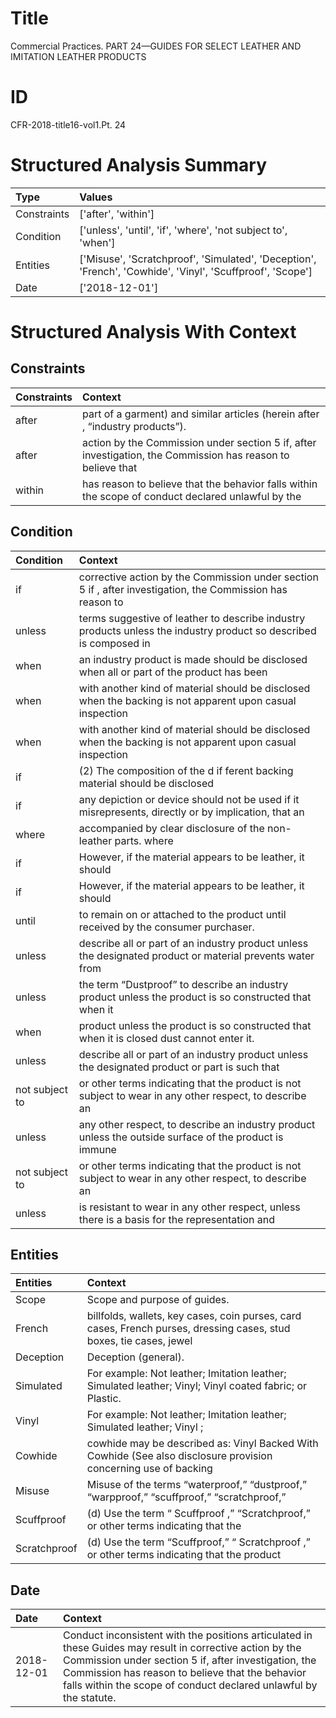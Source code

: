# Title

 Commercial Practices. PART 24—GUIDES FOR SELECT LEATHER AND IMITATION LEATHER PRODUCTS


# ID

 CFR-2018-title16-vol1.Pt. 24


# Structured Analysis Summary

| Type        | Values                                                                                                    |
|:------------|:----------------------------------------------------------------------------------------------------------|
| Constraints | ['after', 'within']                                                                                       |
| Condition   | ['unless', 'until', 'if', 'where', 'not subject to', 'when']                                              |
| Entities    | ['Misuse', 'Scratchproof', 'Simulated', 'Deception', 'French', 'Cowhide', 'Vinyl', 'Scuffproof', 'Scope'] |
| Date        | ['2018-12-01']                                                                                            |


# Structured Analysis With Context

 


## Constraints

| Constraints   | Context                                                                                                     |
|:--------------|:------------------------------------------------------------------------------------------------------------|
| after         | part of a garment) and similar articles (herein after , &#8220;industry products&#8221;).                   |
| after         | action by the Commission under section 5 if, after investigation, the Commission has reason to believe that |
| within        | has reason to believe that the behavior falls within the scope of conduct declared unlawful by the          |


## Condition

| Condition      | Context                                                                                                            |
|:---------------|:-------------------------------------------------------------------------------------------------------------------|
| if             | corrective action by the Commission under section 5 if , after investigation, the Commission has reason to         |
| unless         | terms suggestive of leather to describe industry products unless the industry product so described is composed in  |
| when           | an industry product is made should be disclosed when all or part of the product has been                           |
| when           | with another kind of material should be disclosed when the backing is not apparent upon casual inspection          |
| when           | with another kind of material should be disclosed when the backing is not apparent upon casual inspection          |
| if             | (2) The composition of the d if ferent backing material should be disclosed                                        |
| if             | any depiction or device should not be used if it misrepresents, directly or by implication, that an                |
| where          | accompanied by clear disclosure of the non-leather parts. where                                                    |
| if             | However,  if the material appears to be leather, it should                                                         |
| if             | However,  if the material appears to be leather, it should                                                         |
| until          | to remain on or attached to the product until  received by the consumer purchaser.                                 |
| unless         | describe all or part of an industry product unless the designated product or material prevents water from          |
| unless         | the term &#8220;Dustproof&#8221; to describe an industry product unless the product is so constructed that when it |
| when           | product unless the product is so constructed that when  it is closed dust cannot enter it.                         |
| unless         | describe all or part of an industry product unless the designated product or part is such that                     |
| not subject to | or other terms indicating that the product is not subject to wear in any other respect, to describe an             |
| unless         | any other respect, to describe an industry product unless the outside surface of the product is immune             |
| not subject to | or other terms indicating that the product is not subject to wear in any other respect, to describe an             |
| unless         | is resistant to wear in any other respect, unless there is a basis for the representation and                      |


## Entities

| Entities     | Context                                                                                                             |
|:-------------|:--------------------------------------------------------------------------------------------------------------------|
| Scope        | Scope  and purpose of guides.                                                                                       |
| French       | billfolds, wallets, key cases, coin purses, card cases, French purses, dressing cases, stud boxes, tie cases, jewel |
| Deception    | Deception  (general).                                                                                               |
| Simulated    | For example: Not leather; Imitation leather;  Simulated  leather; Vinyl; Vinyl coated fabric; or Plastic.           |
| Vinyl        | For example: Not leather; Imitation leather; Simulated leather;  Vinyl ;                                            |
| Cowhide      | cowhide may be described as: Vinyl Backed With Cowhide (See also disclosure provision concerning use of backing     |
| Misuse       | Misuse of the terms “waterproof,” “dustproof,” “warpproof,” “scuffproof,” “scratchproof,”                           |
| Scuffproof   | (d) Use the term &#8220; Scuffproof ,&#8221; &#8220;Scratchproof,&#8221; or other terms indicating that the         |
| Scratchproof | (d) Use the term &#8220;Scuffproof,&#8221; &#8220; Scratchproof ,&#8221; or other terms indicating that the product |


## Date

| Date       | Context                                                                                                                                                                                                                                                                                   |
|:-----------|:------------------------------------------------------------------------------------------------------------------------------------------------------------------------------------------------------------------------------------------------------------------------------------------|
| 2018-12-01 | Conduct inconsistent with the positions articulated in these Guides may result in corrective action by the Commission under section 5 if, after investigation, the Commission has reason to believe that the behavior falls within the scope of conduct declared unlawful by the statute. |


